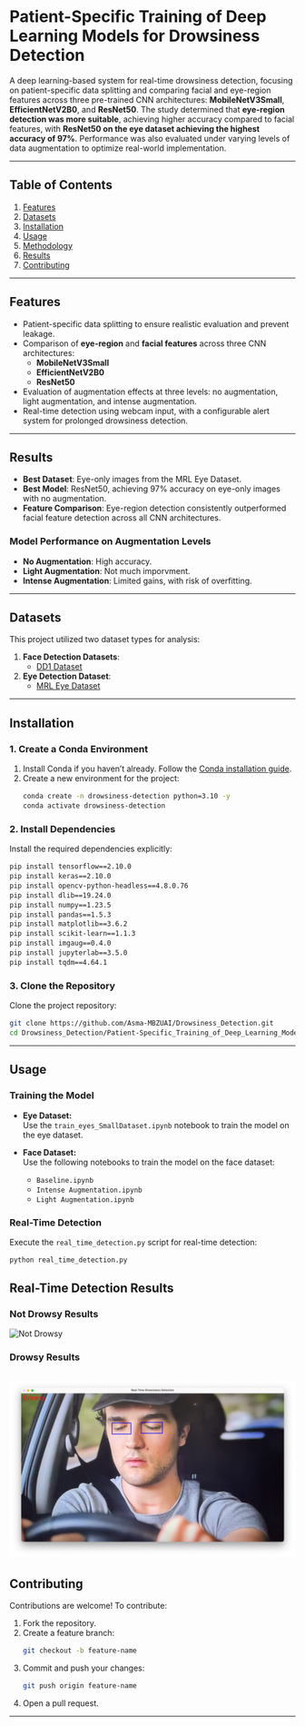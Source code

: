 # **Patient-Specific Training of Deep Learning Models for Drowsiness Detection**

A deep learning-based system for real-time drowsiness detection, focusing on patient-specific data splitting and comparing facial and eye-region features across three pre-trained CNN architectures: **MobileNetV3Small**, **EfficientNetV2B0**, and **ResNet50**. The study determined that **eye-region detection was more suitable**, achieving higher accuracy compared to facial features, with **ResNet50 on the eye dataset achieving the highest accuracy of 97%**. Performance was also evaluated under varying levels of data augmentation to optimize real-world implementation.

---

## **Table of Contents**
1. [Features](#features)
2. [Datasets](#datasets)
3. [Installation](#installation)
4. [Usage](#usage)
5. [Methodology](#methodology)
6. [Results](#results)
7. [Contributing](#contributing)

---

## **Features**
- Patient-specific data splitting to ensure realistic evaluation and prevent leakage.
- Comparison of **eye-region** and **facial features** across three CNN architectures:
  - **MobileNetV3Small** 
  - **EfficientNetV2B0** 
  - **ResNet50** 
- Evaluation of augmentation effects at three levels: no augmentation, light augmentation, and intense augmentation.
- Real-time detection using webcam input, with a configurable alert system for prolonged drowsiness detection.

---

## **Results**
- **Best Dataset**: Eye-only images from the MRL Eye Dataset.
- **Best Model**: ResNet50, achieving 97% accuracy on eye-only images with no augmentation.
- **Feature Comparison**: Eye-region detection consistently outperformed facial feature detection across all CNN architectures.

### **Model Performance on Augmentation Levels**
- **No Augmentation**: High accuracy.
- **Light Augmentation**: Not much imporvment.
- **Intense Augmentation**: Limited gains, with risk of overfitting.

---

## **Datasets**
This project utilized two dataset types for analysis:

1. **Face Detection Datasets**:
   - [DD1 Dataset](https://universe.roboflow.com/mansingh/dd1-ufiyc)
2. **Eye Detection Dataset**:
   - [MRL Eye Dataset](https://www.kaggle.com/datasets/imadeddinedjerarda/mrl-eye-dataset)

---

## **Installation**
### **1. Create a Conda Environment**
1. Install Conda if you haven’t already. Follow the [Conda installation guide](https://docs.conda.io/projects/conda/en/latest/user-guide/install/index.html).
2. Create a new environment for the project:
   ```bash
   conda create -n drowsiness-detection python=3.10 -y
   conda activate drowsiness-detection
   ```

### **2. Install Dependencies**
Install the required dependencies explicitly:
```bash
pip install tensorflow==2.10.0
pip install keras==2.10.0
pip install opencv-python-headless==4.8.0.76
pip install dlib==19.24.0
pip install numpy==1.23.5
pip install pandas==1.5.3
pip install matplotlib==3.6.2
pip install scikit-learn==1.1.3
pip install imgaug==0.4.0
pip install jupyterlab==3.5.0
pip install tqdm==4.64.1
```

### **3. Clone the Repository**
Clone the project repository:
```bash
git clone https://github.com/Asma-MBZUAI/Drowsiness_Detection.git
cd Drowsiness_Detection/Patient-Specific_Training_of_Deep_Learning_Models_for_Drowsiness_Detection/
```

---

## **Usage**

### **Training the Model**
- **Eye Dataset:**  
  Use the `train_eyes_SmallDataset.ipynb` notebook to train the model on the eye dataset.

- **Face Dataset:**  
  Use the following notebooks to train the model on the face dataset:  
  - `Baseline.ipynb`  
  - `Intense Augmentation.ipynb`  
  - `Light Augmentation.ipynb`  

### **Real-Time Detection**
Execute the `real_time_detection.py` script for real-time detection:  
```bash
python real_time_detection.py
```
## **Real-Time Detection Results**
### **Not Drowsy Results**
![Not Drowsy](NotDrowsy.png)

### **Drowsy Results**
![Drowsy](Drowsy1.png)
---

## **Contributing**
Contributions are welcome! To contribute:
1. Fork the repository.
2. Create a feature branch:
   ```bash
   git checkout -b feature-name
   ```
3. Commit and push your changes:
   ```bash
   git push origin feature-name
   ```
4. Open a pull request.

---

